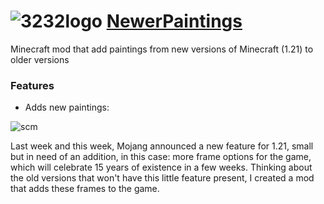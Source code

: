![3232logo](https://github.com/ImEXPLO/NewerPaintings/assets/73023213/b2a91606-c2cc-4e4d-92c3-ff4d35b3ba87) [NewerPaintings](https://legacy.curseforge.com/minecraft/mc-mods/newer-paintings)
===========

Minecraft mod that add paintings from new versions of Minecraft (1.21) to older versions

### Features

* Adds new paintings:

![scm](https://github.com/ImEXPLO/NewerPaintings/assets/73023213/01f1c45c-a879-4932-b3d2-ee58da27bbe6)

Last week and this week, Mojang announced a new feature for 1.21, small but in need of an addition, in this case: more frame options for the game, which will celebrate 15 years of existence in a few weeks. Thinking about the old versions that won't have this little feature present, I created a mod that adds these frames to the game.
